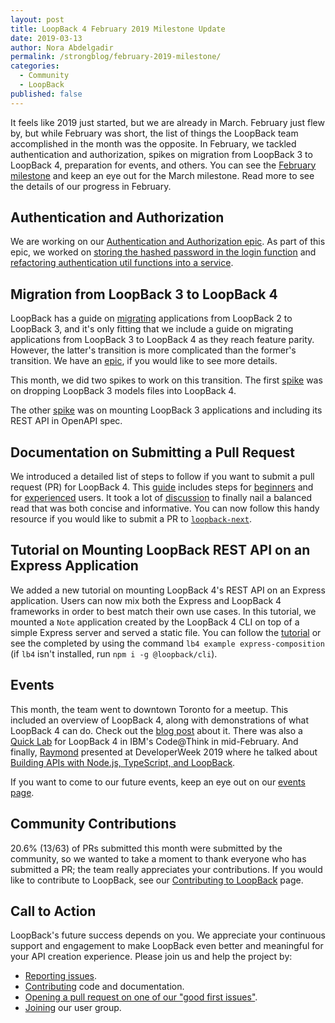 ```yaml
---
layout: post
title: LoopBack 4 February 2019 Milestone Update
date: 2019-03-13
author: Nora Abdelgadir
permalink: /strongblog/february-2019-milestone/
categories:
  - Community
  - LoopBack
published: false
---
```


It feels like 2019 just started, but we are already in March. February just flew by, but while February was short, the list of things the LoopBack team accomplished in the month was the opposite. In February, we tackled authentication and authorization, spikes on migration from LoopBack 3 to LoopBack 4, preparation for events, and others. You can see the [February milestone](https://github.com/strongloop/loopback-next/issues/2313) and keep an eye out for the March milestone. Read more to see the details of our progress in February.

<!--more-->

## Authentication and Authorization

<!-- Janny, can you fill this part out, please? Feel free to replace what's here -->

We are working on our [Authentication and Authorization epic](https://github.com/strongloop/loopback-next/issues/1035). As part of this epic, we worked on [storing the hashed password in the login function](https://github.com/strongloop/loopback4-example-shopping/issues/35) and [refactoring authentication util functions into a service](https://github.com/strongloop/loopback4-example-shopping/issues/40).

## Migration from LoopBack 3 to LoopBack 4

<!-- Miroslav, can you please fill out this part? -->

LoopBack has a guide on [migrating](https://loopback.io/doc/en/lb3/Migrating-to-3.0.html) applications from LoopBack 2 to LoopBack 3, and it's only fitting that we include a guide on migrating applications from LoopBack 3 to LoopBack 4 as they reach feature parity. However, the latter's transition is more complicated than the former's transition. We have an [epic](https://github.com/strongloop/loopback-next/issues/1849), if you would like to see more details. 

This month, we did two spikes to work on this transition. The first [spike](https://github.com/strongloop/loopback-next/issues/2224) was on dropping LoopBack 3 models files into LoopBack 4.

The other [spike](https://github.com/strongloop/loopback-next/issues/2301) was on mounting LoopBack 3 applications and including its REST API in OpenAPI spec.

## Documentation on Submitting a Pull Request

We introduced a detailed list of steps to follow if you want to submit a pull request (PR) for LoopBack 4. This [guide](link-TBD) includes steps for [beginners](link-TBD) and for [experienced](link-TBD) users. It took a lot of [discussion](https://github.com/strongloop/loopback-next/pull/2364) to finally nail a balanced read that was both concise and informative. You can now follow this handy resource if you would like to submit a PR to [`loopback-next`](https://github.com/strongloop/loopback-next).

## Tutorial on Mounting LoopBack REST API on an Express Application

We added a new tutorial on mounting LoopBack 4's REST API on an Express application. Users can now mix both the Express and LoopBack 4 frameworks in order to best match their own use cases. In this tutorial, we mounted a `Note` application created by the LoopBack 4 CLI on top of a simple Express server and served a static file. You can follow the [tutorial](link-TBD) or see the completed by using the command `lb4 example express-composition` (if `lb4` isn't installed, run `npm i -g @loopback/cli`).

## Events

This month, the team went to downtown Toronto for a meetup. This included an overview of LoopBack 4, along with demonstrations of what LoopBack 4 can do. Check out the [blog post](https://strongloop.com/strongblog/watch-meetup-quickly-build-apis-with-loopback/) about it. There was also a [Quick Lab](https://developer.ibm.com/tutorials/create-rest-apis-minutes-with-loopback-4/) for LoopBack 4 in IBM's Code@Think in mid-February. And finally, [Raymond](https://strongloop.com/authors/Raymond_Feng/) presented at DeveloperWeek 2019 where he talked about [Building APIs with Node.js, TypeScript, and LoopBack](https://developerweek2019.sched.com/event/JXDc/pro-talk-speed-and-scale-building-apis-with-nodejs-typescript-and-loopback).

If you want to come to our future events, keep an eye out on our [events page](https://strongloop.com/events/).

## Community Contributions

20.6% (13/63) of PRs submitted this month were submitted by the community, so we wanted to take a moment to thank everyone who has submitted a PR; the team really appreciates your contributions. If you would like to contribute to LoopBack, see our [Contributing to LoopBack](https://loopback.io/doc/en/contrib/index.html) page.

## Call to Action

LoopBack's future success depends on you. We appreciate your continuous support and engagement to make LoopBack even better and meaningful for your API creation experience. Please join us and help the project by:

- [Reporting issues](https://github.com/strongloop/loopback-next/issues).
- [Contributing](https://github.com/strongloop/loopback-next/blob/master/docs/CONTRIBUTING.md)
  code and documentation.
- [Opening a pull request on one of our "good first issues"](https://github.com/strongloop/loopback-next/labels/good%20first%20issue).
- [Joining](https://github.com/strongloop/loopback-next/issues/110) our user group.
